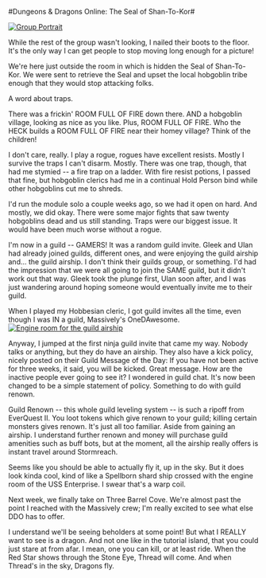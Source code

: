 #Dungeons & Dragons Online: The Seal of Shan-To-Kor#

[![](http://westkarana.com/wp-content/uploads/2010/10/dndclient-2010-10-18-00-40-03-40.jpg "Group Portrait")](http://westkarana.com/wp-content/uploads/2010/10/dndclient-2010-10-18-00-40-03-40.jpg)

While the rest of the group wasn't looking, I nailed their boots to the floor. It's the only way I can get people to stop moving long enough for a picture!

We're here just outside the room in which is hidden the Seal of Shan-To-Kor. We were sent to retrieve the Seal and upset the local hobgoblin tribe enough that they would stop attacking folks. 

A word about traps.

There was a frickin' ROOM FULL OF FIRE down there. AND a hobgoblin village, looking as nice as you like. Plus, ROOM FULL OF FIRE. Who the HECK builds a ROOM FULL OF FIRE near their homey village? Think of the children!

I don't care, really. I play a rogue, rogues have excellent resists. Mostly I survive the traps I can't disarm. Mostly. There was one trap, though, that had me stymied -- a fire trap on a ladder. With fire resist potions, I passed that fine, but hobgoblin clerics had me in a continual Hold Person bind while other hobgoblins cut me to shreds.

I'd run the module solo a couple weeks ago, so we had it open on hard. And mostly, we did okay. There were some major fights that saw twenty hobgoblins dead and us still standing. Traps were our biggest issue. It would have been much worse without a rogue.

I'm now in a guild -- GAMERS! It was a random guild invite. Gleek and Ulan had already joined guilds, different ones, and were enjoying the guild airship and... the guild airship. I don't think their guilds group, or something. I'd had the impression that we were all going to join the SAME guild, but it didn't work out that way. Gleek took the plunge first, Ulan soon after, and I was just wandering around hoping someone would eventually invite me to their guild.

When I played my Hobbesian cleric, I got guild invites all the time, even though I was IN a guild, Massively's OneDAwesome.
[![](http://westkarana.com/wp-content/uploads/2010/10/dndclient-2010-10-18-23-12-58-38.jpg "Engine room for the guild airship")](http://westkarana.com/wp-content/uploads/2010/10/dndclient-2010-10-18-23-12-58-38.jpg)

Anyway, I jumped at the first ninja guild invite that came my way. Nobody talks or anything, but they do have an airship. They also have a kick policy, nicely posted on their Guild Message of the Day: If you have not been active for three weeks, it said, you will be kicked. Great message. How are the inactive people ever going to see it? I wondered in guild chat. It's now been changed to be a simple statement of policy. Something to do with guild renown.

Guild Renown -- this whole guild leveling system -- is such a ripoff from EverQuest II. You loot tokens which give renown to your guild; killing certain monsters gives renown. It's just all too familiar. Aside from gaining an airship. I understand further renown and money will purchase guild amenities such as buff bots, but at the moment, all the airship really offers is instant travel around Stormreach.

Seems like you should be able to actually fly it, up in the sky. But it does look kinda cool, kind of like a Spellborn shard ship crossed with the engine room of the USS Enterprise. I swear that's a warp coil.

Next week, we finally take on Three Barrel Cove. We're almost past the point I reached with the Massively crew; I'm really excited to see what else DDO has to offer.

I understand we'll be seeing beholders at some point! But what I REALLY want to see is a dragon. And not one like in the tutorial island, that you could just stare at from afar. I mean, one you can kill, or at least ride. When the Red Star shows through the Stone Eye, Thread will come. And when Thread's in the sky, Dragons fly.

